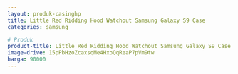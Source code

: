 ```yaml
---
layout: produk-casinghp
title: Little Red Ridding Hood Watchout Samsung Galaxy S9 Case
categories: samsung

# Produk
product-title: Little Red Ridding Hood Watchout Samsung Galaxy S9 Case
image-drive: 15pPbHzoZcaxsqMe4HxoQqReaP7pVm9tw
harga: 90000
---
```

